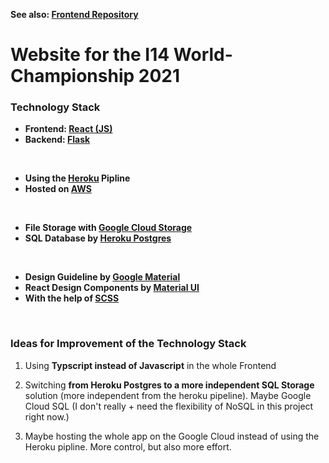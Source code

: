 **See also: [Frontend Repository](https://github.com/dostuffthatmatters/I14Worlds2021Frontend)**

# Website for the I14 World-Championship 2021

### Technology Stack

* **Frontend: [React (JS)](https://reactjs.org/)**
* **Backend: [Flask](https://flask.palletsprojects.com/en/1.1.x/)**

<br/>

* **Using the [Heroku](https://www.heroku.com/) Pipline**
* **Hosted on [AWS](https://aws.amazon.com/de/)**

<br/>

* **File Storage with [Google Cloud Storage](https://cloud.google.com/products/storage)**
* **SQL Database by [Heroku Postgres](https://www.heroku.com/postgres)**

<br/>

* **Design Guideline by [Google Material](https://material.io/)**
* **React Design Components by [Material UI](https://material-ui.com/)**
* **With the help of [SCSS](https://sass-lang.com/)**

<br/>

### Ideas for Improvement of the Technology Stack

1. Using **Typscript instead of Javascript** in the whole Frontend

2. Switching **from Heroku Postgres to a more independent SQL Storage** solution (more
independent from the heroku pipeline). Maybe Google Cloud SQL (I don't really +
need the flexibility of NoSQL in this project right now.)

3. Maybe hosting the whole app on the Google Cloud instead of using
the Heroku pipline. More control, but also more effort.
